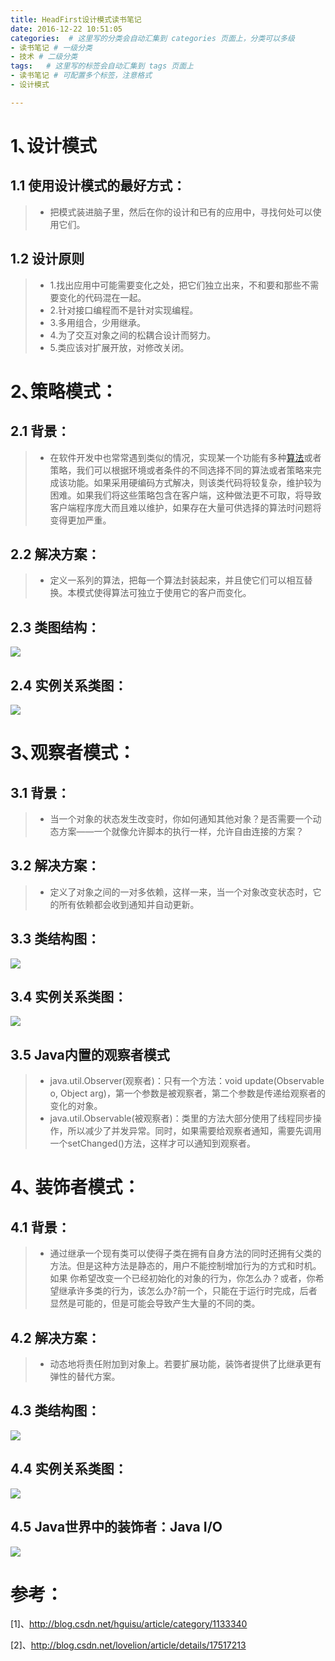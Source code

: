 ```yaml
---
title: HeadFirst设计模式读书笔记
date: 2016-12-22 10:51:05
categories:  # 这里写的分类会自动汇集到 categories 页面上，分类可以多级
- 读书笔记 # 一级分类
- 技术 # 二级分类
tags:   # 这里写的标签会自动汇集到 tags 页面上
- 读书笔记 # 可配置多个标签，注意格式
- 设计模式

---
```


# 1､设计模式

## 1.1 使用设计模式的最好方式：

> * 把模式装进脑子里，然后在你的设计和已有的应用中，寻找何处可以使用它们。

## 1.2 设计原则

> * 1.找出应用中可能需要变化之处，把它们独立出来，不和要和那些不需要变化的代码混在一起。
> * 2.针对接口编程而不是针对实现编程。
> * 3.多用组合，少用继承。
> * 4.为了交互对象之间的松耦合设计而努力。
> * 5.类应该对扩展开放，对修改关闭。

# 2､策略模式：

## 2.1 背景：

> * 在软件开发中也常常遇到类似的情况，实现某一个功能有多种[算法](http://lib.csdn.net/base/datastructure)或者策略，我们可以根据环境或者条件的不同选择不同的算法或者策略来完成该功能。如果采用硬编码方式解决，则该类代码将较复杂，维护较为困难。如果我们将这些策略包含在客户端，这种做法更不可取，将导致客户端程序庞大而且难以维护，如果存在大量可供选择的算法时问题将变得更加严重。

## 2.2 解决方案：

> * 定义一系列的算法，把每一个算法封装起来，并且使它们可以相互替换。本模式使得算法可独立于使用它的客户而变化。

## 2.3 类图结构：

![](HeadFirst设计模式读书笔记/strategy.png)

## 2.4 实例关系类图：

![](HeadFirst设计模式读书笔记/strategy2.png)

# 3､观察者模式：

## 3.1 背景：

> * 当一个对象的状态发生改变时，你如何通知其他对象？是否需要一个动态方案――一个就像允许脚本的执行一样，允许自由连接的方案？

## 3.2 解决方案：

> * 定义了对象之间的一对多依赖，这样一来，当一个对象改变状态时，它的所有依赖都会收到通知并自动更新。

## 3.3 类结构图：

![](HeadFirst设计模式读书笔记/observerable.png)

## 3.4 实例关系类图：

![](HeadFirst设计模式读书笔记/observerable2.png)

## 3.5 Java内置的观察者模式

> * java.util.Observer(观察者)：只有一个方法：void update(Observable o, Object arg)，第一个参数是被观察者，第二个参数是传递给观察者的变化的对象。
> * java.util.Observable(被观察者)：类里的方法大部分使用了线程同步操作，所以减少了并发异常。同时，如果需要给观察者通知，需要先调用一个setChanged()方法，这样才可以通知到观察者。

# 4､ 装饰者模式：

## 4.1 背景：

> *  通过继承一个现有类可以使得子类在拥有自身方法的同时还拥有父类的方法。但是这种方法是静态的，用户不能控制增加行为的方式和时机。如果 你希望改变一个已经初始化的对象的行为，你怎么办？或者，你希望继承许多类的行为，该怎么办?前一个，只能在于运行时完成，后者显然是可能的，但是可能会导致产生大量的不同的类。

## 4.2 解决方案：

> * 动态地将责任附加到对象上。若要扩展功能，装饰者提供了比继承更有弹性的替代方案。

## 4.3 类结构图：

![](HeadFirst设计模式读书笔记/decorator.png)

## 4.4 实例关系类图：

![](HeadFirst设计模式读书笔记/decorator2.png)

## 4.5 Java世界中的装饰者：Java I/O

![](HeadFirst设计模式读书笔记/decorator_io.jpg)

# 参考：

[1]、http://blog.csdn.net/hguisu/article/category/1133340

[2]、http://blog.csdn.net/lovelion/article/details/17517213
